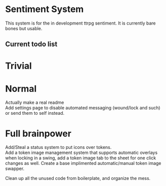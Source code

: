 # Sentiment System

This system is for the in development ttrpg sentiment. It is currently bare bones but usable.

## Current todo list
# Trivial  
  
# Normal  
Actually make a real readme  
Add settings page to disable automated messaging (wound/lock and such) or send them to self instead.

# Full brainpower  
Add/Steal a status system to put icons over tokens.  
Add a token image management system that supports automatic overlays when locking in a swing, add a token image tab to the sheet for one click changes as well.
Create a base implimented automatic/manual token image swapper.

Clean up all the unused code from boilerplate, and organize the mess.  